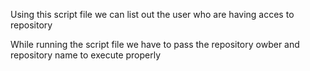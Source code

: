 Using this script file we can list out the user who are having acces to repository


While running the script file we have to pass the repository owber and repository name to execute properly

